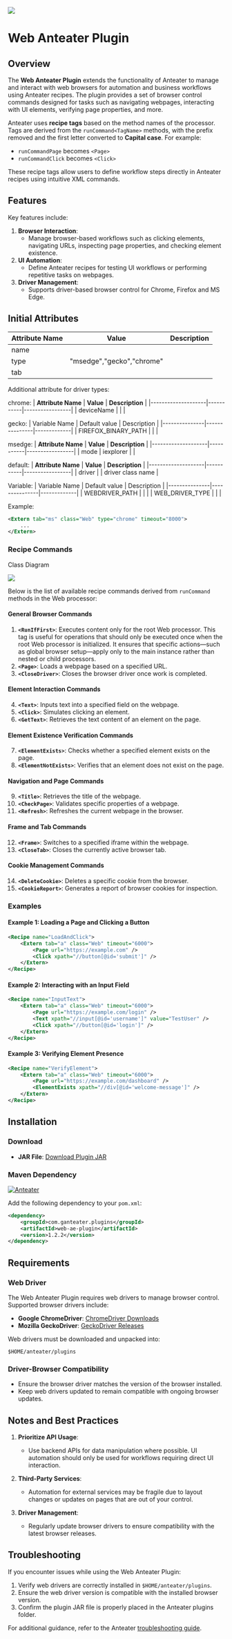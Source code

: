 ![](docs/images/banner.jpeg)

# Web Anteater Plugin

## Overview

The **Web Anteater Plugin** extends the functionality of Anteater to manage and interact with web browsers for automation and business workflows using Anteater recipes. The plugin provides a set of browser control commands designed for tasks such as navigating webpages, interacting with UI elements, verifying page properties, and more.

Anteater uses **recipe tags** based on the method names of the processor. Tags are derived from the `runCommand<TagName>` methods, with the prefix removed and the first letter converted to **Capital case**. For example:
- `runCommandPage` becomes `<Page>`
- `runCommandClick` becomes `<Click>`

These recipe tags allow users to define workflow steps directly in Anteater recipes using intuitive XML commands.

## Features

Key features include:
1. **Browser Interaction**:
   - Manage browser-based workflows such as clicking elements, navigating URLs, inspecting page properties, and checking element existence.
2. **UI Automation**:
   - Define Anteater recipes for testing UI workflows or performing repetitive tasks on webpages.
3. **Driver Management**:
   - Supports driver-based browser control for Chrome, Firefox and MS Edge.

## Initial Attributes

| **Attribute Name** | **Value** | **Description** |
|--------------------|-----------|-----------------| 
| name 	             |           |                 |
| type               | "msedge","gecko","chrome" | |
| tab                |           |                 |

Additional attribute for driver types:

chrome:
| **Attribute Name** | **Value** | **Description** |
|--------------------|-----------|-----------------| 
| deviceName         |           |                 |

gecko:
| Variable Name | Default value | Description |
|---------------|---------------|-------------|
| FIREFOX_BINARY_PATH |         |             |

msedge: 
| **Attribute Name** | **Value** | **Description** |
|--------------------|-----------|-----------------| 
| mode               | iexplorer |                 |

default:
| **Attribute Name** | **Value** | **Description** |
|--------------------|-----------|-----------------| 
| driver             |         | driver class name |

Variable:
| Variable Name | Default value | Description |
|---------------|---------------|-------------|
| WEBDRIVER_PATH |              |             |
| WEB_DRIVER_TYPE |             |             |

Example:

```xml
<Extern tab="ms" class="Web" type="chrome" timeout="8000">
    ...
</Extern>
```

### **Recipe Commands**

Class Diagram

![](docs/images/class-diagram.png)

Below is the list of available recipe commands derived from `runCommand` methods in the Web processor:

#### **General Browser Commands**
1. **`<RunIfFirst>`**: Executes content only for the root Web processor.
    This tag is useful for operations that should only be executed once when the root Web processor is initialized.
    It ensures that specific actions—such as global browser setup—apply only to the main instance rather than nested or child processors.
2. **`<Page>`**: Loads a webpage based on a specified URL.
3. **`<CloseDriver>`**: Closes the browser driver once work is completed.

#### **Element Interaction Commands**
4. **`<Text>`**: Inputs text into a specified field on the webpage.
5. **`<Click>`**: Simulates clicking an element.
6. **`<GetText>`**: Retrieves the text content of an element on the page.

#### **Element Existence Verification Commands**
7. **`<ElementExists>`**: Checks whether a specified element exists on the page.
8. **`<ElementNotExists>`**: Verifies that an element does not exist on the page.

#### **Navigation and Page Commands**
9. **`<Title>`**: Retrieves the title of the webpage.
10. **`<CheckPage>`**: Validates specific properties of a webpage.
11. **`<Refresh>`**: Refreshes the current webpage in the browser.

#### **Frame and Tab Commands**
12. **`<Frame>`**: Switches to a specified iframe within the webpage.
13. **`<CloseTab>`**: Closes the currently active browser tab.

#### **Cookie Management Commands**
14. **`<DeleteCookie>`**: Deletes a specific cookie from the browser.
15. **`<CookieReport>`**: Generates a report of browser cookies for inspection.

### **Examples**

#### **Example 1: Loading a Page and Clicking a Button**
```xml
<Recipe name="LoadAndClick">
    <Extern tab="a" class="Web" timeout="6000">
        <Page url="https://example.com" />
        <Click xpath="//button[@id='submit']" />
    </Extern>
</Recipe>
```

#### **Example 2: Interacting with an Input Field**
```xml
<Recipe name="InputText">
    <Extern tab="a" class="Web" timeout="6000">
        <Page url="https://example.com/login" />
        <Text xpath="//input[@id='username']" value="TestUser" />
        <Click xpath="//button[@id='login']" />
    </Extern>
</Recipe>
```

#### **Example 3: Verifying Element Presence**
```xml
<Recipe name="VerifyElement">
    <Extern tab="a" class="Web" timeout="6000">
        <Page url="https://example.com/dashboard" />
        <ElementExists xpath="//div[@id='welcome-message']" />
    </Extern>
</Recipe>
```

## Installation

### **Download**
- **JAR File**: [Download Plugin JAR](https://sourceforge.net/projects/anteater/files/plugins/web-ae-plugin.jar/download)

### **Maven Dependency**
[![Anteater](https://img.shields.io/maven-central/v/com.ganteater.plugins/web-ae-plugin.svg)](https://central.sonatype.com/artifact/com.ganteater.plugins/web-ae-plugin)

Add the following dependency to your `pom.xml`:
```xml
<dependency>
    <groupId>com.ganteater.plugins</groupId>
    <artifactId>web-ae-plugin</artifactId>
    <version>1.2.2</version>
</dependency>
```

## Requirements

### **Web Driver**
The Web Anteater Plugin requires web drivers to manage browser control. Supported browser drivers include:
- **Google ChromeDriver**: [ChromeDriver Downloads](https://chromedriver.chromium.org/downloads)
- **Mozilla GeckoDriver**: [GeckoDriver Releases](https://github.com/mozilla/geckodriver/releases)

Web drivers must be downloaded and unpacked into:
```
$HOME/anteater/plugins
```

### **Driver-Browser Compatibility**
- Ensure the browser driver matches the version of the browser installed.
- Keep web drivers updated to remain compatible with ongoing browser updates.

## Notes and Best Practices

1. **Prioritize API Usage**:
   - Use backend APIs for data manipulation where possible. UI automation should only be used for workflows requiring direct UI interaction.
   
2. **Third-Party Services**:
   - Automation for external services may be fragile due to layout changes or updates on pages that are out of your control.

3. **Driver Management**:
   - Regularly update browser drivers to ensure compatibility with the latest browser releases.

## Troubleshooting

If you encounter issues while using the Web Anteater Plugin:
1. Verify web drivers are correctly installed in `$HOME/anteater/plugins`.
2. Ensure the web driver version is compatible with the installed browser version.
3. Confirm the plugin JAR file is properly placed in the Anteater plugins folder.

For additional guidance, refer to the Anteater [troubleshooting guide](https://ganteater.com/troubleshooting.html).

